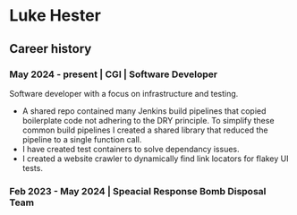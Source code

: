 # Luke Hester

## Career history

### May 2024 - present | CGI | Software Developer    

Software developer with a focus on infrastructure and testing.
- A shared repo contained many Jenkins build pipelines that copied boilerplate code not adhering to the DRY principle. To simplify these common build pipelines I created a shared library that reduced the pipeline to a single function call.
- I have created test containers to solve dependancy issues.
- I created a website crawler to dynamically find link locators for flakey UI tests.

### Feb 2023 - May 2024 | Speacial Response Bomb Disposal Team 
